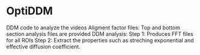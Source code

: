 # OptiDDM
DDM code to analyze the videos 
Aligment factor files:
Top and bottom section analysis files are provided
DDM analysis:
Step 1: Produces FFT files for all ROIs
Step 2: Extract the properties such as streching exponential and effective diffusion coefficient. 
